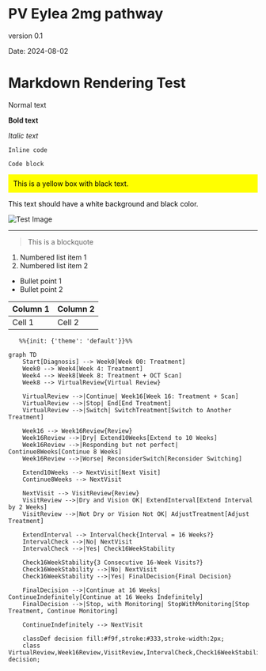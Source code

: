 # PV Eylea 2mg pathway

version 0.1

Date: 2024-08-02



# Markdown Rendering Test

Normal text

**Bold text**

*Italic text*

`Inline code`

```
Code block
```

<div style="background-color: yellow; color: black; padding: 10px;">
This is a yellow box with black text.
</div>

<span style="background-color: white; color: black;">This text should have a white background and black color.</span>

![Test Image](https://via.placeholder.com/150)

---

> This is a blockquote

1. Numbered list item 1
2. Numbered list item 2

- Bullet point 1
- Bullet point 2

| Column 1 | Column 2 |
|----------|----------|
| Cell 1   | Cell 2   |

```mermaid
   %%{init: {'theme': 'default'}}%%

graph TD
    Start[Diagnosis] --> Week0[Week 00: Treatment]
    Week0 --> Week4[Week 4: Treatment]
    Week4 --> Week8[Week 8: Treatment + OCT Scan]
    Week8 --> VirtualReview{Virtual Review}
    
    VirtualReview -->|Continue| Week16[Week 16: Treatment + Scan]
    VirtualReview -->|Stop| End[End Treatment]
    VirtualReview -->|Switch| SwitchTreatment[Switch to Another Treatment]
    
    Week16 --> Week16Review{Review}
    Week16Review -->|Dry| Extend10Weeks[Extend to 10 Weeks]
    Week16Review -->|Responding but not perfect| Continue8Weeks[Continue 8 Weeks]
    Week16Review -->|Worse| ReconsiderSwitch[Reconsider Switching]
    
    Extend10Weeks --> NextVisit[Next Visit]
    Continue8Weeks --> NextVisit
    
    NextVisit --> VisitReview{Review}
    VisitReview -->|Dry and Vision OK| ExtendInterval[Extend Interval by 2 Weeks]
    VisitReview -->|Not Dry or Vision Not OK| AdjustTreatment[Adjust Treatment]
    
    ExtendInterval --> IntervalCheck{Interval = 16 Weeks?}
    IntervalCheck -->|No| NextVisit
    IntervalCheck -->|Yes| Check16WeekStability
    
    Check16WeekStability{3 Consecutive 16-Week Visits?}
    Check16WeekStability -->|No| NextVisit
    Check16WeekStability -->|Yes| FinalDecision{Final Decision}
    
    FinalDecision -->|Continue at 16 Weeks| ContinueIndefinitely[Continue at 16 Weeks Indefinitely]
    FinalDecision -->|Stop, with Monitoring| StopWithMonitoring[Stop Treatment, Continue Monitoring]
    
    ContinueIndefinitely --> NextVisit
    
    classDef decision fill:#f9f,stroke:#333,stroke-width:2px;
    class VirtualReview,Week16Review,VisitReview,IntervalCheck,Check16WeekStability,FinalDecision decision;
```